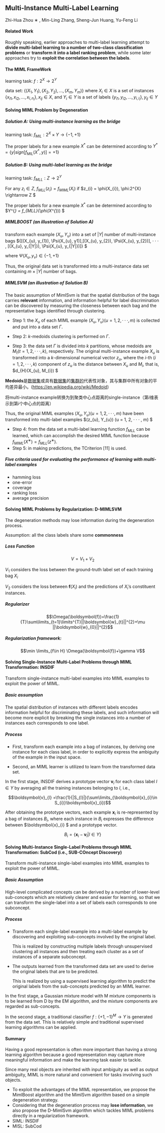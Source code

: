 ## Multi-Instance Multi-Label Learning

Zhi-Hua Zhou ∗ , Min-Ling Zhang, Sheng-Jun Huang, Yu-Feng Li 

#### Related Work

Roughly speaking, earlier approaches to multi-label learning attempt to **divide multi-label learning to a number of two-class classification problems** or **transform it into a label ranking problem**, while some later approaches try to **exploit the correlation between the labels**.

#### The MIML FrameWork

learning task:  $f: 2^{X}\rightarrow 2^{Y}$ 

data set:	  $\{(X_{1},Y_{1}), (X_{2},Y_{2}), ..., (X_{m},Y_{m})\}$ where $X_{i}\in X$ is a set of instances $\{x_{i1}, x_{i2}, ..., x_{i,n_{i}}\}, x_{ij}\in X$, and $Y_{i}\in Y$ is a set of labels $\{y_{i1}, y_{i2}, ..., y_{i,l_{i}}\}, y_{ij}\in Y$



#### Solving MIML Problem by Degeneration

##### Solution A: Using multi-instance learning as the bridge

learning task: $f_{MIL}: 2^{X}\times Y \rightarrow \{-1,+1\}$   

The proper labels for a new example $X^{*}$ can be determined according to $Y^{*} = \{y|sign[f_{MIL}(X^{*}, y)] = +1\}$ 

##### Solution B: Using multi-label learning as the bridge

learning task: $f_{MLL}: Z \rightarrow 2^{Y}$ 

For any $z_{i} \in Z$, $f_{MLL}(z_{i}) = f_{MIML}(X_{i})$ if $z_{i} = \phi(X_{i}), \phi:2^{X} \rightarrow Z $

The proper labels for a new example $X^{*}$ can be determined according to $Y^{*} = f_{MLL}(\phi(X^{*})) $ 

##### MIMLBOOST (an illustration of Solution A)

transform each example $(X_{u},Y_{u})$ into a set of $|Y|$ number of multi-instance bags $\{[(X_{u}, y_{1}), \Psi(X_{u}, y1)],[(X_{u}, y_{2}), \Psi(X_{u}, y_{2})], · · · , [(X_{u}, y_{|Y|}), \Psi(X_{u}, y_{|Y|})]\} $ 

where $\Psi(X_{u}, y_{v}) \in \{-1, +1\}$ 

Thus, the original data set is transformed into a multi-instance data set
containing $m \times |Y|$ number of bags. 

##### MIMLSVM (an illustration of Solution B)

The basic assumption of MimlSvm is that the spatial distribution of the bags carries **relevant** information, and information helpful for label discrimination can be discovered by measuring the closeness between each bag and the representative bags identified through clustering.  

- Step 1: the $X_{u}$ of each MIML example $(X_{u}, Y_{u}) (u =1, 2, · · · , m)$ is collected and put into a data set $\Gamma$. 

- Step 2: $k$-medoids clustering is performed on $\Gamma$.

- Step 3: the data set $\Gamma$ is divided into $k$ partitions, whose medoids are $M_{t} (t = 1, 2, · · · , k)$, respectively. The original multi-instance example $X_{u}$ is transformed into a $k$-dimensional numerical vector $z_{u}$, where the $i$-th $(i = 1, 2, · · · , k)$ component of $z_{u}$ is the distance between $X_{u}$ and $M_{i}$, that is, $d_{H}(X_{u}, M_{i}) $  

**Medoids**是[数据集](https://en.wikipedia.org/wiki/Data_set)或具有[数据集](https://en.wikipedia.org/wiki/Data_set)的[集群的](https://en.wikipedia.org/wiki/Cluster_analysis)代表性对象，其与集群中所有对象的平均差异最小。(https://en.wikipedia.org/wiki/Medoid)

将multi-instance example转换为到聚类中心点距离的single-instance（第$i$维表示到第$i$个中心点的距离）

Thus, the original MIML examples $(X_{u}, Y_{u}) (u = 1, 2, · · · , m)$ have been transformed into multi-label examples $(z_{u}, Y_{u}) (u = 1, 2, · · · , m) $ 

- Step 4: from the data set a multi-label learning function $f_{MLL}$ can be learned, which
  can accomplish the desired MIML function because $f_{MIML}(X^{∗}) = f_{MLL}(z^{∗})$. 
- Step 5: in making predictions, the TCriterion [11] is used.

##### Five criteria used for evaluating the performance of learning with multi-label examples

- hamming loss
- one-error
- coverage
- ranking loss
- average precision

#### Solving MIML Problems by Regularization: D-MIMLSVM

The degeneration methods may lose information during the degeneration process.

Assumption: all the class labels share some **commonness** 

##### Loss Function

$$V=V_{1}+V_{2}$$

$V_{1}$ considers the loss between the ground-truth label set of each training bag $X_{i}$ 

$V_{2}$ considers the loss between $\boldsymbol{f}(X_{i})$ and the predictions of $X_{i}$’s constituent instances.

##### Regularizer

$$\Omega(\boldsymbol{f})=\frac{1}{T}\sum\limits_{t=1}\limits^{T}||\boldsymbol{w}_{t}||^{2}+\mu ||\boldsymbol{w}_{0}||^{2}$$

##### Regularization framework:

$$\min \limits_{f\in H} \Omega(\boldsymbol{f})+\gamma V$$

#### Solving Single-Instance Multi-Label Problems through MIML Transformation: INSDIF

Transform single-instance multi-label examples into MIML examples to exploit the power of MIML.

##### Basic assumption

The spatial distribution of instances with different labels encodes information helpful for discriminating these labels, and such information will become more explicit by breaking the single instances into a number of instances each corresponds to one label.   

##### Process

- First, transform each example into a bag of instances, by deriving one instance for each class label, in order to explicitly express the ambiguity of the example in the input space.  

- Second, an MIML learner is utilized to learn from the transformed data set.

In the first stage, INSDIF derives a prototype vector $\boldsymbol{v}_{l}$ for each class label $l \in Y$ by averaging all the training instances belonging to $l$, i.e.,  

$$\boldsymbol{v}_{l} =\frac{1}{|S_{l}|}(\sum\limits_{\boldsymbol{x}_{i}\in S_{i}}\boldsymbol{x}_{i})$$  

After obtaining the prototype vectors, each example $\boldsymbol{x}_{i}$ is re-represented by a bag of instances $B_{i}$, where each instance in $B_{i}$ expresses the difference between $\boldsymbol{x}_{i} $ and a prototype vector.  

$$B_{i} = \{\boldsymbol{x}_{i} - \boldsymbol{v}_{l}|l \in Y\} $$

#### Solving Multi-Instance Single-Label Problems through MIML Transformation: SubCod (i.e., SUB-COncept Discovery) 

Transform multi-instance single-label examples into MIML examples
to exploit the power of MIML.

##### Basic Assumption

High-level complicated concepts can be derived by a number of lower-level sub-concepts which are relatively clearer and easier for learning, so that we can transform the single-label into a set of labels each corresponds to one subconcept. 

##### Process

- Transform each single-label example into a multi-label example by discovering and exploiting sub-concepts involved by the original label.  

  This is realized by constructing multiple labels through unsupervised clustering all instances and then treating each cluster as a set of instances of a separate subconcept.

- The outputs learned from the transformed data set are used to derive the original labels that are to be predicted.  

  This is realized by using a supervised learning algorithm to predict the original labels from the sub-concepts predicted by an MIML learner.

In the first stage, a Gaussian mixture model with M mixture components is to be learned from D by the EM algorithm, and the mixture components are regarded as sub-concepts. 

In the second stage, a traditional classifier $f : \{+1, -1\}^{M}\rightarrow Y$ is generated from the data set. This is relatively simple and traditional supervised learning algorithms can be applied.  

#### Summary

Having a good representation is often more important than having a strong learning algorithm because a good representation may capture more meaningful information and make the learning task easier to tackle.  

Since many real objects are inherited with input ambiguity as well as output ambiguity, MIML is more natural and convenient for tasks involving such objects.

- To exploit the advantages of the MIML representation, we propose the MimlBoost algorithm and the MimlSvm algorithm based on a simple degeneration strategy.  
- Considering that the degeneration process may **lose information**, we also propose the D-MimlSvm algorithm which tackles MIML problems directly in a regularization framework. 
- SIML: INSDIF
- MISL: SubCod